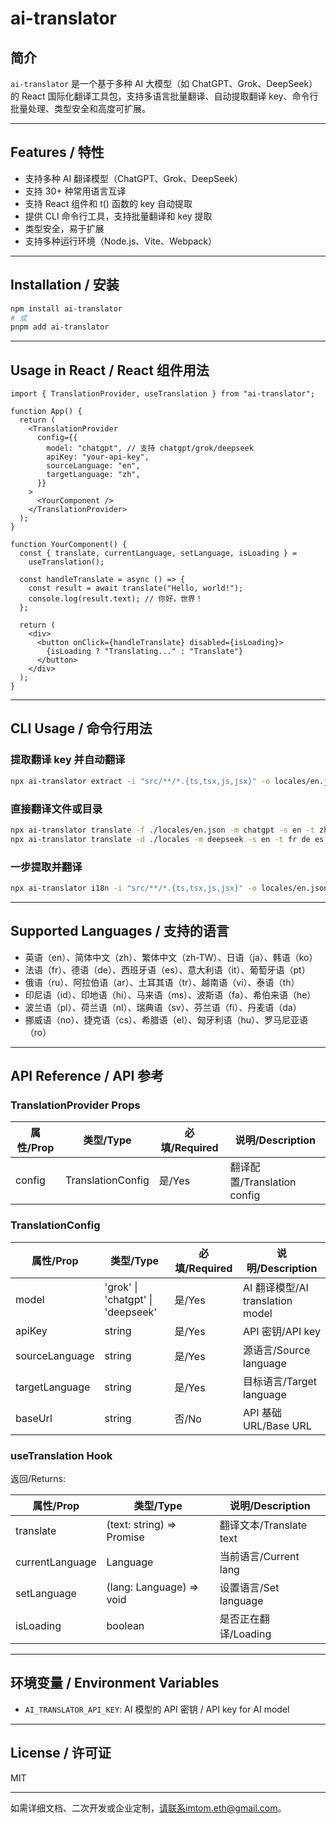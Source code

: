 # ai-translator

## 简介

`ai-translator` 是一个基于多种 AI 大模型（如 ChatGPT、Grok、DeepSeek）的 React 国际化翻译工具包，支持多语言批量翻译、自动提取翻译 key、命令行批量处理、类型安全和高度可扩展。

---

## Features / 特性

- 支持多种 AI 翻译模型（ChatGPT、Grok、DeepSeek）
- 支持 30+ 种常用语言互译
- 支持 React 组件和 t() 函数的 key 自动提取
- 提供 CLI 命令行工具，支持批量翻译和 key 提取
- 类型安全，易于扩展
- 支持多种运行环境（Node.js、Vite、Webpack）

---

## Installation / 安装

```bash
npm install ai-translator
# 或
pnpm add ai-translator
```

---

## Usage in React / React 组件用法

```tsx
import { TranslationProvider, useTranslation } from "ai-translator";

function App() {
  return (
    <TranslationProvider
      config={{
        model: "chatgpt", // 支持 chatgpt/grok/deepseek
        apiKey: "your-api-key",
        sourceLanguage: "en",
        targetLanguage: "zh",
      }}
    >
      <YourComponent />
    </TranslationProvider>
  );
}

function YourComponent() {
  const { translate, currentLanguage, setLanguage, isLoading } =
    useTranslation();

  const handleTranslate = async () => {
    const result = await translate("Hello, world!");
    console.log(result.text); // 你好，世界！
  };

  return (
    <div>
      <button onClick={handleTranslate} disabled={isLoading}>
        {isLoading ? "Translating..." : "Translate"}
      </button>
    </div>
  );
}
```

---

## CLI Usage / 命令行用法

### 提取翻译 key 并自动翻译

```bash
npx ai-translator extract -i "src/**/*.{ts,tsx,js,jsx}" -o locales/en.json --translate -l zh ja ko fr de es ...
```

### 直接翻译文件或目录

```bash
npx ai-translator translate -f ./locales/en.json -m chatgpt -s en -t zh ja ko
npx ai-translator translate -d ./locales -m deepseek -s en -t fr de es
```

### 一步提取并翻译

```bash
npx ai-translator i18n -i "src/**/*.{ts,tsx,js,jsx}" -o locales/en.json -m grok -s en -t zh ja ko fr de es
```

---

## Supported Languages / 支持的语言

- 英语（en）、简体中文（zh）、繁体中文（zh-TW）、日语（ja）、韩语（ko）
- 法语（fr）、德语（de）、西班牙语（es）、意大利语（it）、葡萄牙语（pt）
- 俄语（ru）、阿拉伯语（ar）、土耳其语（tr）、越南语（vi）、泰语（th）
- 印尼语（id）、印地语（hi）、马来语（ms）、波斯语（fa）、希伯来语（he）
- 波兰语（pl）、荷兰语（nl）、瑞典语（sv）、芬兰语（fi）、丹麦语（da）
- 挪威语（no）、捷克语（cs）、希腊语（el）、匈牙利语（hu）、罗马尼亚语（ro）

---

## API Reference / API 参考

### TranslationProvider Props

| 属性/Prop | 类型/Type         | 必填/Required | 说明/Description            |
| --------- | ----------------- | ------------- | --------------------------- |
| config    | TranslationConfig | 是/Yes        | 翻译配置/Translation config |

### TranslationConfig

| 属性/Prop      | 类型/Type                         | 必填/Required | 说明/Description                 |
| -------------- | --------------------------------- | ------------- | -------------------------------- |
| model          | 'grok' \| 'chatgpt' \| 'deepseek' | 是/Yes        | AI 翻译模型/AI translation model |
| apiKey         | string                            | 是/Yes        | API 密钥/API key                 |
| sourceLanguage | string                            | 是/Yes        | 源语言/Source language           |
| targetLanguage | string                            | 是/Yes        | 目标语言/Target language         |
| baseUrl        | string                            | 否/No         | API 基础 URL/Base URL            |

### useTranslation Hook

返回/Returns:

| 属性/Prop       | 类型/Type                                    | 说明/Description        |
| --------------- | -------------------------------------------- | ----------------------- |
| translate       | (text: string) => Promise<TranslationResult> | 翻译文本/Translate text |
| currentLanguage | Language                                     | 当前语言/Current lang   |
| setLanguage     | (lang: Language) => void                     | 设置语言/Set language   |
| isLoading       | boolean                                      | 是否正在翻译/Loading    |

---

## 环境变量 / Environment Variables

- `AI_TRANSLATOR_API_KEY`: AI 模型的 API 密钥 / API key for AI model

---

## License / 许可证

MIT

---

如需详细文档、二次开发或企业定制，请联系imtom.eth@gmail.com。
